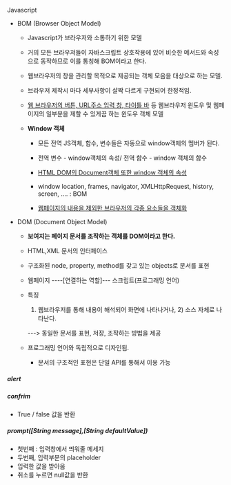 Javascript

- BOM (Browser Object Model)

  - Javascript가 브라우저와 소통하기 위한 모델

  - 거의 모든 브라우저들이 자바스크립트 상호작용에 있어 비슷한 메서드와 속성으로 동작하므로 이를 통칭해 BOM이라고 한다.

  - 웹브라우저의 창을 관리할 목적으로 제공되는 객체 모음을 대상으로 하는 모델.

  - 브라우저 제작시  마다 세부사항이 살짝 다르게 구현되어 한정적임.

  - <u>웹 브라우저의 버튼, URL주소 입력 창, 타이틀 바</u> 등 웹브라우저 윈도우 및 웹페이지의 일부분을 제할 수 있게끔 하는 윈도우 객체 모델

  - **Window 객체**

    - 모든 전역 JS객체, 함수, 변수들은 자동으로 window객체의 멤버가 된다.

    - 전역 변수 - window객체의 속성/ 전역 함수 - window 객체의 함수

    - <u>HTML DOM의 Document객체 또한 window 객체의 속성</u>

    - window location, frames, navigator, XMLHttpRequest, history, screen, .... : BOM

    - <u>웹페이지의 내용을 제외한 브라우저의 각종 요소들을 객체화</u>

      

- DOM (Document Object Model)

  - **보여지는 페이지 문서를 조작하는 객체를 DOM이라고 한다.**

  - HTML,XML 문서의 인터페이스

  - 구조화된 node, property, method를 갖고 있는 objects로 문서를 표현

  - 웹페이지 ----[연결하는 역할]--- 스크립트(프로그래밍 언어)

  - 특징

    1) 웹브라우저를 통해 내용이 해석되어 화면에 나타나거나, 2) 소스 자체로 나타난다.

    ---> 동일한 문서를 표현, 저장, 조작하는 방법을 제공

  - 프로그래밍 언어와 독립적으로 디자인됨.

    - 문서의 구조적인 표현은 단일 API를 통해서 이용 가능

##### alert



##### confrim

- True / false 값을 반환



##### prompt([String message],[String defaultValue])

- 첫번째 : 입력창에서 띄워줄 메세지
- 두번째, 입력부분의 placeholder
- 입력한 값을 받아옴
- 취소를 누르면 null값을 반환